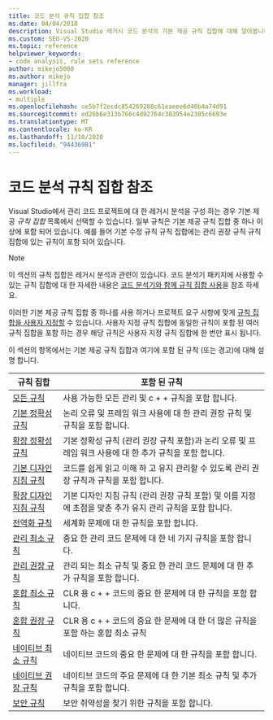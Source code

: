 ```yaml
---
title: 코드 분석 규칙 집합 참조
ms.date: 04/04/2018
description: Visual Studio 레거시 코드 분석의 기본 제공 규칙 집합에 대해 알아봅니다. 규칙 집합의 리소스를 참조 하세요. 사용자 지정 규칙 집합에서 이러한 집합을 사용 하는 방법을 알아보세요.
ms.custom: SEO-VS-2020
ms.topic: reference
helpviewer_keywords:
- code analysis, rule sets reference
author: mikejo5000
ms.author: mikejo
manager: jillfra
ms.workload:
- multiple
ms.openlocfilehash: ce5b7f2ecdc854269288c61eaeee6d46b4a74d91
ms.sourcegitcommit: ed26b6e313b766c4d92764c303954e2385c6693e
ms.translationtype: MT
ms.contentlocale: ko-KR
ms.lasthandoff: 11/10/2020
ms.locfileid: "94436981"
---
```

# <a name="code-analysis-rule-set-reference"></a>코드 분석 규칙 집합 참조

Visual Studio에서 관리 코드 프로젝트에 대 한 레거시 분석을 구성 하는 경우 기본 제공 *규칙 집합* 목록에서 선택할 수 있습니다. 일부 규칙은 기본 제공 규칙 집합 중 하나 이상에 포함 되어 있습니다. 예를 들어 기본 수정 규칙 규칙 집합에는 관리 권장 규칙 규칙 집합에 있는 규칙이 포함 되어 있습니다.

> [!NOTE]
> 이 섹션의 규칙 집합은 레거시 분석과 관련이 있습니다. 코드 분석기 패키지에 사용할 수 있는 규칙 집합에 대 한 자세한 내용은 [코드 분석기와 함께 규칙 집합 사용](/dotnet/fundamentals/code-analysis/code-quality-rule-options)을 참조 하세요.

이러한 기본 제공 규칙 집합 중 하나를 사용 하거나 프로젝트 요구 사항에 맞게 [규칙 집합을 사용자 지정할](../code-quality/how-to-create-a-custom-rule-set.md) 수 있습니다. 사용자 지정 규칙 집합에 동일한 규칙이 포함 된 여러 규칙 집합을 포함 하는 경우 해당 규칙은 사용자 지정 규칙 집합에 한 번만 표시 됩니다.

이 섹션의 항목에서는 기본 제공 규칙 집합과 여기에 포함 된 규칙 (또는 경고)에 대해 설명 합니다.

| 규칙 집합 | 포함 된 규칙 |
| - | - |
| [모든 규칙](all-rules-rule-set.md) | 사용 가능한 모든 관리 및 c + + 규칙을 포함 합니다. |
| [기본 정확성 규칙](basic-correctness-rules-rule-set-for-managed-code.md) | 논리 오류 및 프레임 워크 사용에 대 한 관리 권장 규칙 및 규칙을 포함 합니다. |
| [확장 정확성 규칙](extended-correctness-rules-rule-set-for-managed-code.md) | 기본 정확성 규칙 (관리 권장 규칙 포함)과 논리 오류 및 프레임 워크 사용에 대 한 추가 규칙을 포함 합니다. |
| [기본 디자인 지침 규칙](basic-design-guideline-rules-rule-set-for-managed-code.md) | 코드를 쉽게 읽고 이해 하 고 유지 관리할 수 있도록 관리 권장 규칙과 규칙을 포함 합니다. |
| [확장 디자인 지침 규칙](extended-design-guidelines-rules-rule-set-for-managed-code.md) | 기본 디자인 지침 규칙 (관리 권장 규칙 포함) 및 이름 지정에 초점을 맞춘 추가 유지 관리 규칙을 포함 합니다. |
| [전역화 규칙](globalization-rules-rule-set-for-managed-code.md) | 세계화 문제에 대 한 규칙을 포함 합니다. |
| [관리 최소 규칙](managed-minimum-rules-rule-set-for-managed-code.md) | 중요 한 관리 코드 문제에 대 한 네 가지 규칙을 포함 합니다. |
| [관리 권장 규칙](managed-recommended-rules-rule-set-for-managed-code.md) | 관리 되는 최소 규칙 및 중요 한 관리 코드 문제에 대 한 추가 규칙을 포함 합니다. |
| [혼합 최소 규칙](mixed-minimum-rules-rule-set.md) | CLR 용 c + + 코드의 중요 한 문제에 대 한 규칙을 포함 합니다. |
| [혼합 권장 규칙](mixed-recommended-rules-rule-set.md) | CLR 용 c + + 코드의 중요 한 문제에 대 한 더 많은 규칙을 포함 하는 혼합 최소 규칙 |
| [네이티브 최소 규칙](native-minimum-rules-rule-set.md) | 네이티브 코드의 중요 한 문제에 대 한 규칙을 포함 합니다. |
| [네이티브 권장 규칙](native-recommended-rules-rule-set.md) | 네이티브 코드의 주요 문제에 대 한 기본 최소 규칙 및 추가 규칙을 포함 합니다. |
| [보안 규칙](security-rules-rule-set-for-managed-code.md) | 보안 취약성을 찾기 위한 규칙을 포함 합니다. |